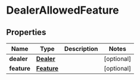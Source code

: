 # DealerAllowedFeature

## Properties
Name | Type | Description | Notes
------------ | ------------- | ------------- | -------------
**dealer** | [**Dealer**](Dealer.md) |  |  [optional]
**feature** | [**Feature**](Feature.md) |  |  [optional]

